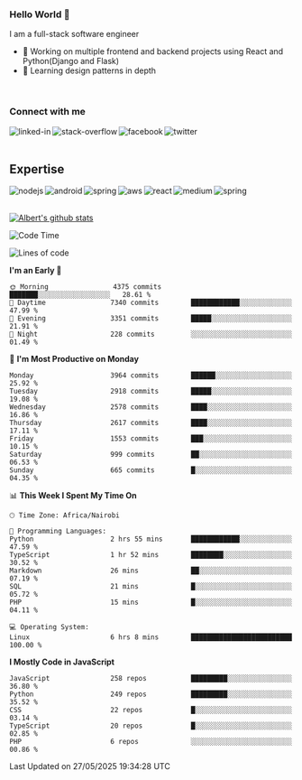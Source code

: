 

### Hello World 👋
I am a full-stack software engineer
- 🔭 Working on multiple frontend and backend projects using React and Python(Django and Flask)
- 🌱 Learning design patterns in depth

<br>

### Connect with me

[<img align="left" alt="linked-in" src="https://img.shields.io/badge/linkedin-%230077B5.svg?&style=for-the-badge&logo=linkedin&logoColor=white" />](https://www.linkedin.com/in/albert-byrone/)

<!-- [<img align="left" alt="medium" src="https://img.shields.io/badge/medium-%2312100E.svg?&style=for-the-badge&logo=medium&logoColor=white" />](https://56faisal.medium.com/) -->

[<img align="left" alt="stack-overflow" src="https://img.shields.io/badge/stack%20overflow-FE7A16?logo=stack-overflow&logoColor=white&style=for-the-badge" />](https://stackoverflow.com/users/11916317/albert-byrone)

[<img align="left" alt="facebook" src="https://img.shields.io/badge/facebook-%231877F2.svg?&style=for-the-badge&logo=facebook&logoColor=white" />](https://web.facebook.com/albert.byrone.1/)

[<img align="left" alt="twitter" src="https://img.shields.io/badge/twitter-%231DA1F2.svg?&style=for-the-badge&logo=twitter&logoColor=white" />](https://twitter.com/byrone_albert)

<br>

<br>

## Expertise
<img align="left" alt="nodejs" src="https://img.shields.io/badge/python%20-%2343853D.svg?&style=for-the-badge&logo=node.js&logoColor=white" />
<img align="left" alt="android" src="https://img.shields.io/badge/Flask-3DDC84?logo=android&logoColor=white&style=for-the-badge" />
<img align="left" alt="spring" src="https://img.shields.io/badge/drf%20-%236DB33F.svg?&style=for-the-badge&logo=spring&logoColor=white" />
<img align="left" alt="aws" src="https://img.shields.io/badge/django%20AWS-%23232F3E?logo=amazon-aws&logoColor=white&style=for-the-badge" />
<img align="left" alt="react" src="https://img.shields.io/badge/react%20-%2320232a.svg?&style=for-the-badge&logo=react&logoColor=%2361DAFB" />
<img align="left" alt="medium" src="https://img.shields.io/badge/Angular-%23316192.svg?&style=for-the-badge&logo=postgresql&logoColor=white" />
<img align="left" alt="spring" src="https://img.shields.io/badge/Javascript%20-%236DB33F.svg?&style=for-the-badge&logo=spring&logoColor=white" />
<br>
<br>


[![Albert's github stats](https://github-readme-stats.vercel.app/api?username=Albert-Byrone&count_private=true&show_icons=true&theme=radical&hide_rank=false)](https://github.com/anuraghazra/github-readme-stats)

<!-- [![Top Langs](https://github-readme-stats.vercel.app/api/top-langs/?username=Albert-Byrone&layout=compact)](https://github.com/anuraghazra/github-readme-stats) -->

<!--
**Albert-Byrone/Albert-Byrone** is a ✨ _special_ ✨ repository because its `README.md` (this file) appears on your GitHub profile.

Here are some ideas to get you started:

- 🔭 I’m currently working on ...
- 🌱 I’m currently learning ...
- 👯 I’m looking to collaborate on ...
- 🤔 I’m looking for help with ...
- 💬 Ask me about ...
- 📫 How to reach me: ...
- 😄 Pronouns: ...
- ⚡ Fun fact: ...
-->


<!--START_SECTION:waka-->
![Code Time](http://img.shields.io/badge/Code%20Time-1%2C864%20hrs%2059%20mins-blue)

![Lines of code](https://img.shields.io/badge/From%20Hello%20World%20I%27ve%20Written-86.8%20million%20lines%20of%20code-blue)

**I'm an Early 🐤** 

```text
🌞 Morning                4375 commits        ███████░░░░░░░░░░░░░░░░░░   28.61 % 
🌆 Daytime                7340 commits        ████████████░░░░░░░░░░░░░   47.99 % 
🌃 Evening                3351 commits        █████░░░░░░░░░░░░░░░░░░░░   21.91 % 
🌙 Night                  228 commits         ░░░░░░░░░░░░░░░░░░░░░░░░░   01.49 % 
```
📅 **I'm Most Productive on Monday** 

```text
Monday                   3964 commits        ██████░░░░░░░░░░░░░░░░░░░   25.92 % 
Tuesday                  2918 commits        █████░░░░░░░░░░░░░░░░░░░░   19.08 % 
Wednesday                2578 commits        ████░░░░░░░░░░░░░░░░░░░░░   16.86 % 
Thursday                 2617 commits        ████░░░░░░░░░░░░░░░░░░░░░   17.11 % 
Friday                   1553 commits        ███░░░░░░░░░░░░░░░░░░░░░░   10.15 % 
Saturday                 999 commits         ██░░░░░░░░░░░░░░░░░░░░░░░   06.53 % 
Sunday                   665 commits         █░░░░░░░░░░░░░░░░░░░░░░░░   04.35 % 
```


📊 **This Week I Spent My Time On** 

```text
🕑︎ Time Zone: Africa/Nairobi

💬 Programming Languages: 
Python                   2 hrs 55 mins       ████████████░░░░░░░░░░░░░   47.59 % 
TypeScript               1 hr 52 mins        ████████░░░░░░░░░░░░░░░░░   30.52 % 
Markdown                 26 mins             ██░░░░░░░░░░░░░░░░░░░░░░░   07.19 % 
SQL                      21 mins             █░░░░░░░░░░░░░░░░░░░░░░░░   05.72 % 
PHP                      15 mins             █░░░░░░░░░░░░░░░░░░░░░░░░   04.11 % 

💻 Operating System: 
Linux                    6 hrs 8 mins        █████████████████████████   100.00 % 
```

**I Mostly Code in JavaScript** 

```text
JavaScript               258 repos           █████████░░░░░░░░░░░░░░░░   36.80 % 
Python                   249 repos           █████████░░░░░░░░░░░░░░░░   35.52 % 
CSS                      22 repos            █░░░░░░░░░░░░░░░░░░░░░░░░   03.14 % 
TypeScript               20 repos            █░░░░░░░░░░░░░░░░░░░░░░░░   02.85 % 
PHP                      6 repos             ░░░░░░░░░░░░░░░░░░░░░░░░░   00.86 % 
```




 Last Updated on 27/05/2025 19:34:28 UTC
<!--END_SECTION:waka-->
